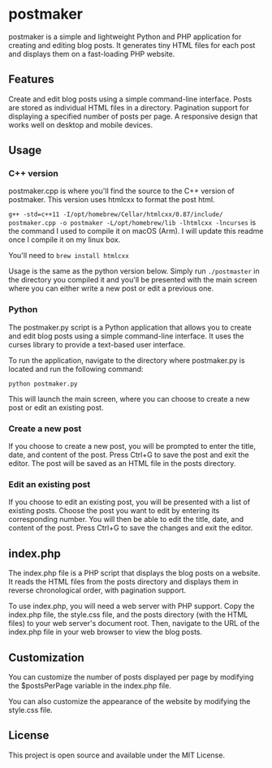 # postmaker
 postmaker is a simple and lightweight Python and PHP application for creating and editing blog posts. It generates tiny HTML files for each post and displays them on a fast-loading PHP website.
 
 ## Features

Create and edit blog posts using a simple command-line interface.
Posts are stored as individual HTML files in a directory.
Pagination support for displaying a specified number of posts per page.
A responsive design that works well on desktop and mobile devices.

## Usage
### C++ version
postmaker.cpp is where you'll find the source to the C++ version of postmaker. This version uses htmlcxx to format the post html.

`g++ -std=c++11 -I/opt/homebrew/Cellar/htmlcxx/0.87/include/ postmaker.cpp -o postmaker -L/opt/homebrew/lib -lhtmlcxx -lncurses` is the command I used to compile it on macOS (Arm). I will update this readme once I compile it on my linux box. 

You'll need to `brew install htmlcxx` 

Usage is the same as the python version below. Simply run `./postmaster` in the directory you compiled it and you'll be presented with the main screen where you can either write a new post or edit a previous one.

### Python

The postmaker.py script is a Python application that allows you to create and edit blog posts using a simple command-line interface. It uses the curses library to provide a text-based user interface.

To run the application, navigate to the directory where postmaker.py is located and run the following command:

```
python postmaker.py
```

This will launch the main screen, where you can choose to create a new post or edit an existing post.

### Create a new post

If you choose to create a new post, you will be prompted to enter the title, date, and content of the post. Press Ctrl+G to save the post and exit the editor. The post will be saved as an HTML file in the posts directory.

### Edit an existing post

If you choose to edit an existing post, you will be presented with a list of existing posts. Choose the post you want to edit by entering its corresponding number. You will then be able to edit the title, date, and content of the post. Press Ctrl+G to save the changes and exit the editor.

## index.php
The index.php file is a PHP script that displays the blog posts on a website. It reads the HTML files from the posts directory and displays them in reverse chronological order, with pagination support.

To use index.php, you will need a web server with PHP support. Copy the index.php file, the style.css file, and the posts directory (with the HTML files) to your web server's document root. Then, navigate to the URL of the index.php file in your web browser to view the blog posts.

## Customization

You can customize the number of posts displayed per page by modifying the $postsPerPage variable in the index.php file.

You can also customize the appearance of the website by modifying the style.css file.

## License

This project is open source and available under the MIT License.
